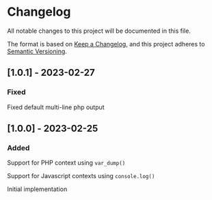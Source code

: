 # Changelog

All notable changes to this project will be documented in this file.

The format is based on [Keep a Changelog](https://keepachangelog.com/en/1.0.0/), and this project adheres to [Semantic Versioning](https://semver.org/spec/v2.0.0.html).

## [1.0.1] - 2023-02-27

### Fixed

Fixed default multi-line php output

## [1.0.0] - 2023-02-25

### Added

Support for PHP context using `var_dump()`

Support for Javascript contexts using `console.log()`

Initial implementation
